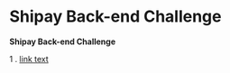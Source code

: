 # __Shipay Back-end Challenge__
**Shipay Back-end Challenge**


1 .  [link text](../Respostas/PrimeiraQuestao.md)


